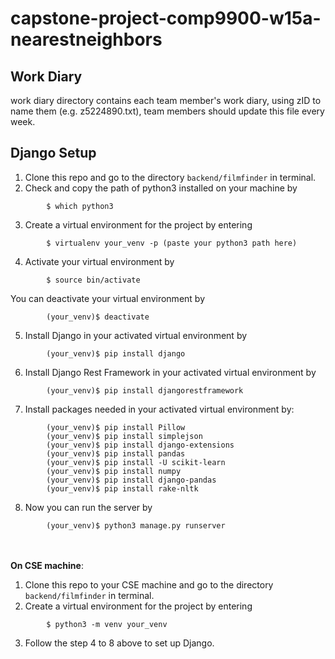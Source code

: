 # capstone-project-comp9900-w15a-nearestneighbors
## Work Diary
work diary directory contains each team member's work diary, using zID to name them (e.g. z5224890.txt), team members should update this file every week.

## Django Setup
1.  Clone this repo and go to the directory `backend/filmfinder` in terminal.
2.  Check and copy the path of python3 installed on your machine by
```
        $ which python3
```
3.  Create a virtual environment for the project by entering
```
        $ virtualenv your_venv -p (paste your python3 path here)
```
4.  Activate your virtual environment by
```
        $ source bin/activate
```
   You can deactivate your virtual environment by
```
        (your_venv)$ deactivate
```
5.  Install Django in your activated virtual environment by
```
        (your_venv)$ pip install django
```
6.  Install Django Rest Framework in your activated virtual environment by
```
        (your_venv)$ pip install djangorestframework
```
7.  Install packages needed in your activated virtual environment by: 
```
        (your_venv)$ pip install Pillow
        (your_venv)$ pip install simplejson
        (your_venv)$ pip install django-extensions
        (your_venv)$ pip install pandas
        (your_venv)$ pip install -U scikit-learn
        (your_venv)$ pip install numpy
        (your_venv)$ pip install django-pandas
        (your_venv)$ pip install rake-nltk
```
8.  Now you can run the server by 
```
        (your_venv)$ python3 manage.py runserver
```
        
<br></br>
**On CSE machine**:

1.  Clone this repo to your CSE machine and go to the directory `backend/filmfinder` in terminal.
2.  Create a virtual environment for the project by entering
```
        $ python3 -m venv your_venv
```
3.  Follow the step 4 to 8 above to set up Django.

